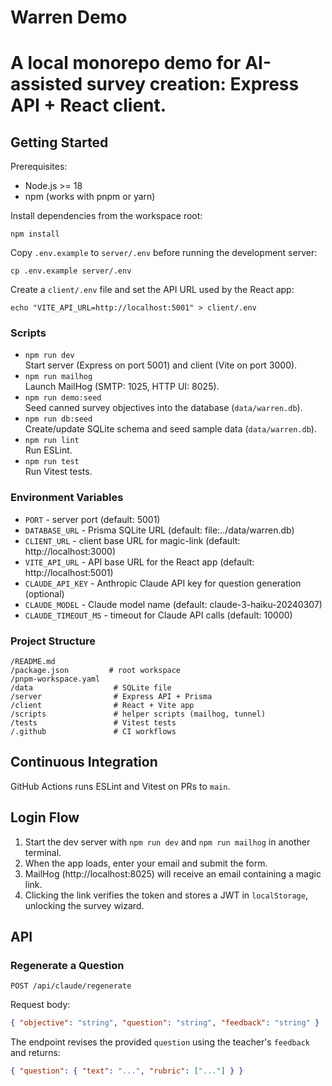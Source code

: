 # Warren Demo

# A local monorepo demo for AI-assisted survey creation: Express API + React client.

## Getting Started

Prerequisites:
- Node.js >= 18
- npm (works with pnpm or yarn)

Install dependencies from the workspace root:
```
npm install
```

Copy `.env.example` to `server/.env` before running the development server:

```
cp .env.example server/.env
```

Create a `client/.env` file and set the API URL used by the React app:

```
echo "VITE_API_URL=http://localhost:5001" > client/.env
```

### Scripts
- `npm run dev`  
  Start server (Express on port 5001) and client (Vite on port 3000).
 - `npm run mailhog`  
   Launch MailHog (SMTP: 1025, HTTP UI: 8025).
- `npm run demo:seed`  
  Seed canned survey objectives into the database (`data/warren.db`).
- `npm run db:seed`  
  Create/update SQLite schema and seed sample data (`data/warren.db`).
- `npm run lint`  
  Run ESLint.
- `npm run test`  
  Run Vitest tests.

### Environment Variables
- `PORT`  - server port (default: 5001)
- `DATABASE_URL`  - Prisma SQLite URL (default: file:../data/warren.db)
- `CLIENT_URL`  - client base URL for magic-link (default: http://localhost:3000)
- `VITE_API_URL` - API base URL for the React app (default: http://localhost:5001)
- `CLAUDE_API_KEY` - Anthropic Claude API key for question generation (optional)
- `CLAUDE_MODEL` - Claude model name (default: claude-3-haiku-20240307)
- `CLAUDE_TIMEOUT_MS` - timeout for Claude API calls (default: 10000)

### Project Structure
```
/README.md
/package.json         # root workspace
/pnpm-workspace.yaml
/data                  # SQLite file
/server                # Express API + Prisma
/client                # React + Vite app
/scripts               # helper scripts (mailhog, tunnel)
/tests                 # Vitest tests
/.github               # CI workflows
```

## Continuous Integration
GitHub Actions runs ESLint and Vitest on PRs to `main`.

## Login Flow
1. Start the dev server with `npm run dev` and `npm run mailhog` in another terminal.
2. When the app loads, enter your email and submit the form.
3. MailHog (http://localhost:8025) will receive an email containing a magic link.
4. Clicking the link verifies the token and stores a JWT in `localStorage`, unlocking the survey wizard.

## API

### Regenerate a Question

`POST /api/claude/regenerate`

Request body:

```json
{ "objective": "string", "question": "string", "feedback": "string" }
```

The endpoint revises the provided `question` using the teacher's `feedback` and returns:

```json
{ "question": { "text": "...", "rubric": ["..."] } }
```
